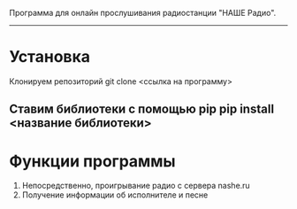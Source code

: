 Программа для онлайн прослушивания радиостанции "НАШЕ Радио".

---
# Установка
Клонируем репозиторий
	git clone <ссылка на программу>

Ставим библиотеки с помощью pip
	pip install <название библиотеки>
---
# Функции программы
1.	Непосредственно, проигрывание радио с сервера nashe.ru
2.	Получение информации об исполнителе и песне

